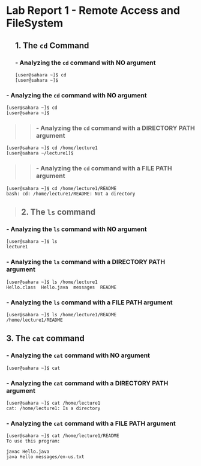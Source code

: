 # Lab Report 1 - Remote Access and FileSystem

<ol markdown="1">
  
  ## 1. The `cd` Command

  ### - Analyzing the `cd` command with **NO** argument
  
  ```
  [user@sahara ~]$ cd
  [user@sahara ~]$
  ```

</ol>
  

  
### - Analyzing the `cd` command with **NO** argument

```
[user@sahara ~]$ cd
[user@sahara ~]$
```

>> ### - Analyzing the `cd` command with a **DIRECTORY PATH** argument

```
[user@sahara ~]$ cd /home/lecture1
[user@sahara ~/lecture1]$ 
```

>> ### - Analyzing the `cd` command with a **FILE PATH** argument

```
[user@sahara ~]$ cd /home/lecture1/README
bash: cd: /home/lecture1/README: Not a directory
```

> ## 2. The `ls` command


### - Analyzing the `ls` command with **NO** argument 

```
[user@sahara ~]$ ls
lecture1
```

### - Analyzing the `ls` command with a **DIRECTORY PATH** argument

```
[user@sahara ~]$ ls /home/lecture1
Hello.class  Hello.java  messages  README
```

###  - Analyzing the `ls` command with a **FILE PATH** argument

```
[user@sahara ~]$ ls /home/lecture1/README
/home/lecture1/README
```

## 3. The `cat` command

### - Analyzing the `cat` command with **NO** argument

```
[user@sahara ~]$ cat

```

### - Analyzing the `cat` command with a **DIRECTORY PATH** argument

```
[user@sahara ~]$ cat /home/lecture1
cat: /home/lecture1: Is a directory
```

###  - Analyzing the `cat` command with a **FILE PATH** argument

```
[user@sahara ~]$ cat /home/lecture1/README
To use this program:

javac Hello.java
java Hello messages/en-us.txt
```



